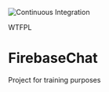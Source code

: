 ![Continuous Integration](https://github.com/kesecode/FirebaseChat/workflows/Continuous%20Integration/badge.svg?branch=master)

<a href="http://www.wtfpl.net/"><img
       src="http://www.wtfpl.net/wp-content/uploads/2012/12/wtfpl-badge-4.png"
       width="80" height="15" alt="WTFPL" /></a>
# FirebaseChat
 Project for training purposes
